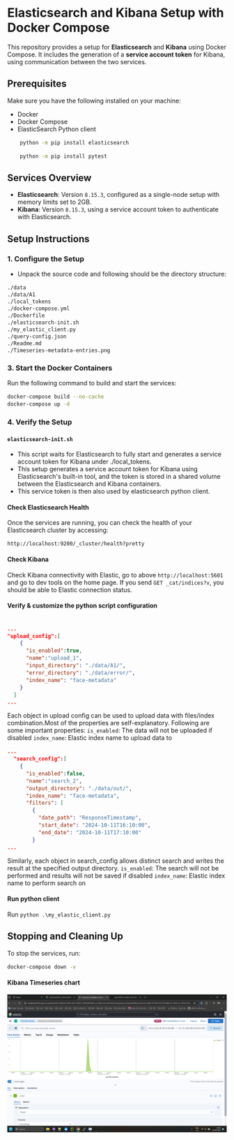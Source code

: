# Elasticsearch and Kibana Setup with Docker Compose

This repository provides a setup for **Elasticsearch** and **Kibana** using Docker Compose. It includes the generation of a **service account token** for Kibana, using communication between the two services.

## Prerequisites

Make sure you have the following installed on your machine:
- Docker
- Docker Compose
- ElasticSearch Python client 
```bash
    python -m pip install elasticsearch
```
```bash
    python -m pip install pytest
```
## Services Overview

- **Elasticsearch**: Version `8.15.3`, configured as a single-node setup with memory limits set to 2GB.
- **Kibana**: Version `8.15.3`, using a service account token to authenticate with Elasticsearch.

## Setup Instructions

### 1. Configure the Setup

- Unpack the source code and following should be the directory structure:
```
./data
./data/A1
./local_tokens
./docker-compose.yml
./Dockerfile
./elasticsearch-init.sh
./my_elastic_client.py
./query-config.json
./Readme.md
./Timeseries-metadata-entries.png
```

### 3. Start the Docker Containers

Run the following command to build and start the services:

```bash
docker-compose build --no-cache
docker-compose up -d
```

### 4. Verify the Setup

#### `elasticsearch-init.sh`
- This script waits for Elasticsearch to fully start and generates a service account token for Kibana under ./local_tokens.
- This setup generates a service account token for Kibana using Elasticsearch's built-in tool, and the token is stored in a shared volume between the Elasticsearch and Kibana containers.
- This service token is then also used by elasticsearch python client.

#### Check Elasticsearch Health

Once the services are running, you can check the health of your Elasticsearch cluster by accessing:

```
http://localhost:9200/_cluster/health?pretty
```

#### Check Kibana

Check Kibana connectivity with Elastic, go to above ```http://localhost:5601``` and go to dev tools on the home page. If you send ```GET _cat/indices?v```, you should be able to Elastic connection status.

#### Verify & customize the python script configuration
```json

...
"upload_config":[
    {
      "is_enabled":true,
      "name":"upload_1",
      "input_directory": "./data/A1/",
      "error_directory": "./data/error/",
      "index_name": "face-metadata"
    }
  ]
...
```
Each object in upload config can be used to upload data with files/index combination.Most of the properties are self-explanatory. Following are some important properties:
```is_enabled```: The data will not be uploaded if disabled
```index_name```: Elastic index name to upload data to

```json
...
  "search_config":[
    {
      "is_enabled":false,
      "name":"search_2",
      "output_directory": "./data/out/",
      "index_name": "face-metadata",
      "filters": [
        {
          "date_path": "ResponseTimestamp",
          "start_date": "2024-10-11T16:10:00",
          "end_date": "2024-10-11T17:10:00"
        }
...
```
Similarly, each object in search_config allows distinct search and writes the result at the specified output directory.
```is_enabled```: The search will not be performed and results will not be saved if disabled
```index_name```: Elastic index name to perform search on

#### Run python client

Run ```python .\my_elastic_client.py``` 

## Stopping and Cleaning Up

To stop the services, run:

```bash
docker-compose down -v
```

#### Kibana Timeseries chart
![Alt text](./Timeseries-metadata-entries.png)